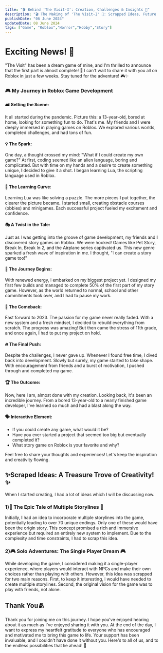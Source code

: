 ```yaml
---
title: "🎬 Behind 'The Visit-I': Creation, Challenges & Insights 🎥"
description: "🎬 The Making of 'The Visit-I' 🚀: Scrapped Ideas, Future Plans, and Behind-the-Scenes Insights 🌟"
publishDate: "06 June 2024"
updatedDate: 08 June 2024
tags: ["Game", "Roblox","Horror","Hobby","Story"]
---
```


# Exciting News! 🌟

"The Visit" has been a dream game of mine, and I'm thrilled to announce that the first part is almost complete! 🚀 I can't wait to share it with you all on Roblox in just a few weeks. Stay tuned for the adventure! 🎮✨
### 🎮 My Journey in Roblox Game Development


#### 🛋️ Setting the Scene:
It all started during the pandemic. Picture this: a 13-year-old, bored at home, looking for something fun to do. That's me. My friends and I were deeply immersed in playing games on Roblox. We explored various worlds, completed challenges, and had tons of fun.

#### 💡 The Spark:
One day, a thought crossed my mind: "What if I could create my own game?" At first, coding seemed like an alien language, boring and complicated. But with time on my hands and a desire to create something unique, I decided to give it a shot. I began learning Lua, the scripting language used in Roblox.

#### 🧩 The Learning Curve:
Learning Lua was like solving a puzzle. The more pieces I put together, the clearer the picture became. I started small, creating obstacle courses (obbies) and minigames. Each successful project fueled my excitement and confidence.

#### 🎭 A Twist in the Tale:
Just as I was getting into the groove of game development, my friends and I discovered story games on Roblox. We were hooked! Games like Pet Story, Break In, Break In 2, and the Airplane series captivated us. This new genre sparked a fresh wave of inspiration in me. I thought, "I can create a story game too!"

#### 🚀 The Journey Begins:
With renewed energy, I embarked on my biggest project yet. I designed my first few builds and managed to complete 50% of the first part of my story game. However, as the world returned to normal, school and other commitments took over, and I had to pause my work.

#### 🔄 The Comeback:
Fast forward to 2023. The passion for my game never really faded. With a new system and a fresh mindset, I decided to rebuild everything from scratch. The progress was amazing! But then came the stress of 11th grade, and once again, I had to put my project on hold.

#### 🔥 The Final Push:
Despite the challenges, I never gave up. Whenever I found free time, I dived back into development. Slowly but surely, my game started to take shape. With encouragement from friends and a burst of motivation, I pushed through and completed my game.

#### 🏆 The Outcome:
Now, here I am, almost done with my creation. Looking back, it's been an incredible journey. From a bored 13-year-old to a nearly finished game developer, I've learned so much and had a blast along the way.

#### 🗣️ Interactive Element:

- If you could create any game, what would it be?
- Have you ever started a project that seemed too big but eventually completed it?
- What story game on Roblox is your favorite and why?

 Feel free to share your thoughts and experiences! Let's keep the inspiration and creativity flowing.




## ✨Scraped Ideas: A Treasure Trove of Creativity!✨
When I started creating, I had a lot of ideas which I will be discussing now.

### 1)🌟 The Epic Tale of Multiple Storylines 🌟


Initially, I had an idea to incorporate multiple storylines into the game, potentially leading to over 70 unique endings. Only one of these would have been the origin story. This concept promised a rich and immersive experience but required an entirely new system to implement. Due to the complexity and time constraints, I had to scrap this idea.

### 2)🎮 Solo Adventures: The Single Player Dream 🎮

While developing the game, I considered making it a single-player experience, where players would interact with NPCs and make their own choices rather than playing with others. However, this idea was scrapped for two main reasons. First, to keep it interesting, I would have needed to create multiple storylines. Second, the original vision for the game was to play with friends, not alone.


## Thank You🫂

Thank you for joining me on this journey. I hope you've enjoyed hearing about it as much as I've enjoyed sharing it with you. At the end of the day, I want to express my heartfelt gratitude to everyone who has encouraged and motivated me to bring this game to life. Your support has been invaluable, and I couldn't have done it without you. Here's to all of us, and to the endless possibilities that lie ahead! 🌟


